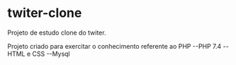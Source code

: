 # twiter-clone
Projeto de estudo clone do twiter.

Projeto criado para exercitar o conhecimento referente ao PHP
--PHP 7.4
--HTML e CSS
--Mysql

